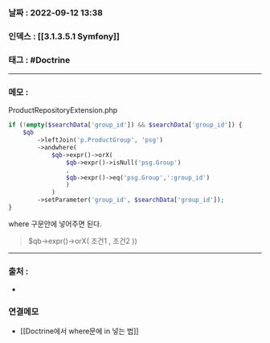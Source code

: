 ### 날짜 :  2022-09-12 13:38

### 인덱스 : [[3.1.3.5.1 Symfony]]

### 태그 : #Doctrine

----

### 메모 :


ProductRepositoryExtension.php
```php
if (!empty($searchData['group_id']) && $searchData['group_id']) {
    $qb
        ->leftJoin('p.ProductGroup', 'psg')
        ->andwhere(
            $qb->expr()->orX(
                $qb->expr()->isNull('psg.Group')
                ,
                $qb->expr()->eq('psg.Group',':group_id')
                )
            )
        ->setParameter('group_id', $searchData['group_id']);
}
```

where 구문안에 넣어주면 된다.
> $qb->expr()->orX( 조건1 , 조건2 ))

----
### 출처 :
-


### 연결메모
- [[Doctrine에서 where문에 in 넣는 법]]








